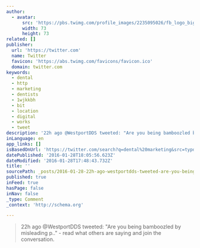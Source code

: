 ```yaml
---
author:
  - avatar:
      src: 'https://pbs.twimg.com/profile_images/2235095026/fb_logo_bigger.jpg'
      width: 73
      height: 73
related: []
publisher:
  url: 'https://twitter.com'
  name: Twitter
  favicon: 'https://abs.twimg.com/favicons/favicon.ico'
  domain: twitter.com
keywords:
  - dental
  - http
  - marketing
  - dentists
  - 1wjkkbh
  - bit
  - location
  - digital
  - works
  - tweet
description: '22h ago @WestportDDS tweeted: "Are you being bamboozled by misleading p.." - read what others are saying and join the conversation.'
inLanguage: en
app_links: []
isBasedOnUrl: 'https://twitter.com/search?q=dental%20marketing&src=typd'
datePublished: '2016-01-28T18:05:56.623Z'
dateModified: '2016-01-28T17:48:43.732Z'
title: ''
sourcePath: _posts/2016-01-28-22h-ago-westportdds-tweeted-are-you-being-bamboozled-by-m.md
published: true
inFeed: true
hasPage: false
inNav: false
_type: Comment
_context: 'http://schema.org'

---
```

> 22h ago &commat;WestportDDS tweeted&colon; "Are you being bamboozled by misleading p&period;&period;" - read what others are saying and join the conversation&period;
